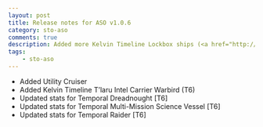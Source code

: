 ```yaml
---
layout: post
title: Release notes for ASO v1.0.6
category: sto-aso
comments: true
description: Added more Kelvin Timeline Lockbox ships (<a href="http://sto-aso.com.s3-website-us-east-1.amazonaws.com/1.0.6/sto-aso.zip">download</a>)
tags:
    - sto-aso
---
```


 - Added Utility Cruiser
 - Added Kelvin Timeline T’laru Intel Carrier Warbird (T6)
 - Updated stats for Temporal Dreadnought [T6]
 - Updated stats for Temporal Multi-Mission Science Vessel [T6]
 - Updated stats for Temporal Raider [T6]
 